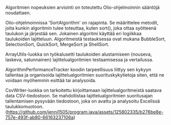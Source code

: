 Algoritmien nopeuksien arviointi on toteutettu Olio-ohjelmoinnin sääntöjä noudattaen.

Olio-ohjelmoinnissa 'SortAlgorithm' on rajapinta. Se määrittelee metodit, joita kunkin algoritmin tulee toteuttaa, kuten sort(), joka ottaa syötteenä taulukon ja järjestää sen. Jokainen algoritmi käyttää eri logiikkaa taulukoiden lajitteluun. Algoritmeistä testauksessa ovat mukana BubbleSort, SelectionSort, QuickSort, MergeSort ja ShellSort.

ArrayUtils-luokka on työkalusetti taulukoiden alustamiseen (nouseva, laskeva, satunnainen) lajittelualgoritmien testaamisessa ja vertailussa. 

AlgorithmPerformanceTracker koodin tarpeellisuus liittyy sen kykyyn tallentaa ja organisoida lajittelualgoritmien suorituskykytietoja siten, että ne voidaan myöhemmin esittää tai analysoida.

CsvWriter-luokka on tarkoitettu kirjoittamaan lajittelualgoritmeistä saatava data CSV-tiedostoon. Se mahdollistaa lajittelualgoritmien suoritusajan tallentamisen pysyvään tiedostoon, joka on avattu ja analysoitu Excelissä taulukkomuotoon.(https://github.com/jenni1505/program.java/assets/125802335/b276be8e-757e-493f-ab80-66163237106a)
